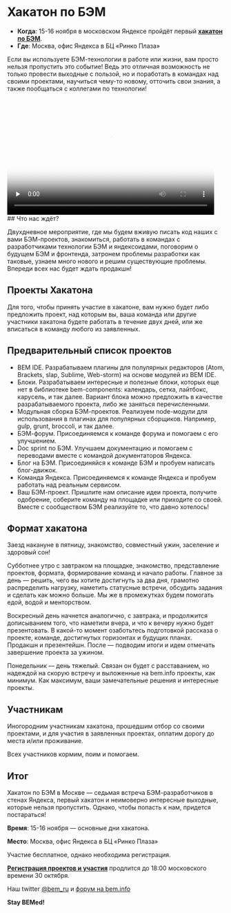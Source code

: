 # Хакатон по БЭМ

 * **Когда**: 15-16 ноября в московском Яндексе пройдёт первый **[хакатон по БЭМ](https://tech.yandex.ru/events/bemup/15-november-2014/)**.
 * **Где**: Москва, офис Яндекса в БЦ «Ринко Плаза»

Если вы используете БЭМ-технологии в работе или жизни, вам просто нельзя пропустить это событие! Ведь это отличная возможность не только провести выходные с пользой, но и поработать в командах над своими проектами, научиться чему-то новому, отточить свои знания, а также пообщаться с коллегами по технологии!

<div class="b-embed b-embed_is-bem_yes i-bem b-embed_js_inited" onclick="return {'b-embed':{name:'b-embed',&quot;hd&quot;:&quot;true&quot;, &quot;type&quot;:&quot;video&quot;, &quot;url&quot;:{&quot;token&quot;:&quot;\/\/static.video.yandex.net\/get-token\/ya-events\/hu2lbazfiz.5125\/&quot;, &quot;image&quot;:&quot;\/\/static.video.yandex.net\/get\/ya-events\/hu2lbazfiz.5125\/1&quot;, &quot;video&quot;:&quot;http:\/\/streaming.video.yandex.ru\/get-film\/ya-events\/hu2lbazfiz.5125\/&quot;}, &quot;flash&quot;:{&quot;b-swfobject&quot;:{&quot;id&quot;:&quot;no-flash&quot;, &quot;width&quot;:&quot;450&quot;, &quot;height&quot;:&quot;370&quot;, &quot;version&quot;:&quot;10.0.0&quot;, &quot;expressInstallSwfurl&quot;:&quot;http:\/\/img.yandex.net\/i\/expressinstall.swf&quot;, &quot;swfUrl&quot;:&quot;&quot;, &quot;flashvars&quot;:{}, &quot;params&quot;:{&quot;scale&quot;:&quot;scale&quot;, &quot;quality&quot;:&quot;high&quot;, &quot;bgcolor&quot;:&quot;#000000&quot;, &quot;allowfullscreen&quot;:&quot;true&quot;, &quot;allowscriptaccess&quot;:&quot;always&quot;}, &quot;attributes&quot;:{&quot;id&quot;:&quot;flash&quot;}, &quot;swfUrl&quot;:&quot;\/\/static.video.yandex.net\/&quot;, &quot;playerType&quot;:&quot;full-10&quot;, &quot;flashvars&quot;:{&quot;login&quot;:&quot;ya-events&quot;, &quot;storage_directory&quot;:&quot;hu2lbazfiz.5125&quot;, &quot;autostart&quot;:&quot;yes&quot;, &quot;tnsCount&quot;:&quot;0&quot;, &quot;is-hq&quot;:&quot;true&quot;, &quot;has-hq&quot;:&quot;false&quot;, &quot;hidden&quot;:&quot;share,about,logo&quot;}}}, &quot;size&quot;:{&quot;width&quot;:&quot;16&quot;, &quot;height&quot;:&quot;9&quot;}, &quot;html5&quot;:{&quot;mp4&quot;:{&quot;format&quot;:&quot;video\/mp4&quot;, &quot;bitrate&quot;:{&quot;film.668&quot;:{&quot;file&quot;:&quot;sq&quot;, &quot;bitrate&quot;:&quot;668&quot;}, &quot;film.1784&quot;:{&quot;file&quot;:&quot;720p&quot;, &quot;bitrate&quot;:&quot;1784&quot;}}}, &quot;webm&quot;:{&quot;format&quot;:&quot;video\/webm&quot;, &quot;bitrate&quot;:{&quot;film.771&quot;:{&quot;file&quot;:&quot;sq&quot;, &quot;bitrate&quot;:&quot;771&quot;}}}}}}"><video x-webkit-airplay="allow" controls="" preload="none" poster="//static.video.yandex.net/get/ya-events/hu2lbazfiz.5125/1.jpg" width="480" height="270"><source src="http://streaming.video.yandex.ru/get-film/ya-events/hu2lbazfiz.5125/sq.mp4?token=3r0rs7atpc8bpvj2x9x2hbk2pds.sxnxyl65j78h5s7y6ku12so.1414425749.71069763" type="video/mp4"><source src="http://streaming.video.yandex.ru/get-film/ya-events/hu2lbazfiz.5125/sq.webm?token=3r0rs7atpc8bpvj2x9x2hbk2pds.sxnxyl65j78h5s7y6ku12so.1414425749.71069763" type="video/webm"></video></div>
## Что нас ждёт?

Двухдневное мероприятие, где мы будем вживую писать код наших с вами БЭМ-проектов, знакомиться, работать в командах с разработчиками технологии БЭМ и яндексоидами, поговорим о будущем БЭМ и фронтенда, затронем проблемы разработки как таковые, узнаем много нового и решим существующие проблемы. Впереди всех нас будет ждать продакшн!

## Проекты Хакатона

Для того, чтобы принять участие в хакатоне, вам нужно будет либо предложить проект, над которым вы, ваша команда или другие участники хакатона будете работать в течение двух дней, или же вписаться в команду любого из заявленных.

## Предварительный список проектов

 * BEM IDE. Разрабатываем плагины для полулярных редакторов (Atom, Brackets, slap, Sublime, Web-storm) на основе модулей из BEM IDE.
 * Блоки. Разрабатываем интересные и полезные блоки, которых еще нет в библиотеке bem-components: календарь, сетка, лайтбокс, карусель, и так далее. Вариант блока можно предложить в качестве разрабатываемого проекта, либо же заняться перечисленными.
 * Модульная сборка БЭМ-проектов. Реализуем node-модули для использования в плагинах для популярных сборщиков. Например, gulp, grunt, broccoli, и так далее.
 * БЭМ-форум. Присоединяемся к команде форума и помогаем с его улучшением.
 * Doc sprint по БЭМ. Улучшаем документацию и помогаем с переводами вместе с командой документаторов Яндекса.
 * Блог на БЭМ. Присоединяйся к команде БЭМ и пробуем написать блог-движок.
 * Команда Яндекса. Присоединяемся к команде Яндекса и пробуем работать над реальным сервисом.
 * Ваш БЭМ-проект. Пришлите нам описание идеи проекта, получите одобрение, соберите команду на площадке или приходите со своей. Вместе с сообществом БЭМ реализуйте то, что давно хотелось!

## Формат хакатона

Заезд накануне в пятницу, знакомство, совместный ужин, заселение и здоровый сон!

Субботнее утро с завтраком на площадке, знакомство, представление проектов, формата, формирование команд и начало работы. Главное за день — решить, чего вы хотите достигнуть за два дня, грамотно распределить нагрузку, наметить статусные встречи, обсудить задания и сделать как можно больше. Мы же в промежутках будем помогать едой, водой и менторством.

Воскресный день начнется аналогично, с завтрака, и продолжится дописыванием того, что наметили вчера, и что к вечеру нужно будет презентовать. В какой-то момент озаботьтесь подготовкой рассказа о проекте, команде, достигнутых горизонтах и будущих планах. Продакшн и презентейшн. После — подводим итоги и идем отмечать завершение проекта за ужином.

Понедельник — день тяжелый. Связан он будет с расставанием, но надеждой на скорую встречу и выложенные на bem.info проекты, как минимум. Как максимум, ваши замечательные решения и интересные проекты.

## Участникам

Иногородним участникам хакатона, прошедшим отбор со своими проектами, и для участия в заявленных проектах, оплатим дорогу до места и/или проживание.

Всех участников кормим, поим и помогаем.

## Итог

Хакатон по БЭМ в Москве — седьмая встреча БЭМ-разработчиков в стенах Яндекса, первый хакатон и неимоверно интересные выходные, которые нельзя пропустить. Однако, чтобы попасть к нам, придется постараться!

**Время**: 15-16 ноября — основные дни хакатона.

**Место**: Москва, офис Яндекса в БЦ «Ринко Плаза»

Участие бесплатное, однако необходима регистрация.

[**Регистрация проектов и участия**](https://tech.yandex.ru/events/bemup/15-november-2014/register/) продлится до 18:00 московского времени 30 октября.

Наш twitter [@bem_ru](http://twitter.com/bem_ru/) и [форум на bem.info](http://ru.bem.info/forum/)

**Stay BEMed!**
